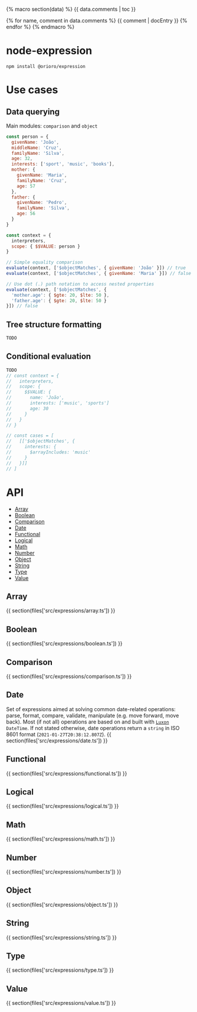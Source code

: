 {% macro section(data) %}
{{ data.comments | toc }}

{% for name, comment in data.comments %}
{{ comment | docEntry }}
{% endfor %}
{% endmacro %}

# node-expression

```
npm install @orioro/expression
```

# Use cases

## Data querying

Main modules: `comparison` and `object`

```js
const person = {
  givenName: 'João',
  middleName: 'Cruz',
  familyName: 'Silva',
  age: 32,
  interests: ['sport', 'music', 'books'],
  mother: {
    givenName: 'Maria',
    familyName: 'Cruz',
    age: 57
  },
  father: {
    givenName: 'Pedro',
    familyName: 'Silva',
    age: 56
  }
}

const context = {
  interpreters,
  scope: { $$VALUE: person }
}

// Simple equality comparison
evaluate(context, ['$objectMatches', { givenName: 'João' }]) // true
evaluate(context, ['$objectMatches', { givenName: 'Maria' }]) // false

// Use dot (.) path notation to access nested properties
evaluate(context, ['$objectMatches', {
  'mother.age': { $gte: 20, $lte: 50 },
  'father.age': { $gte: 20, $lte: 50 }
}]) // false
```

## Tree structure formatting

```js
TODO
```

## Conditional evaluation
```js
TODO
// const context = {
//   interpreters,
//   scope: {
//     $$VALUE: {
//       name: 'João',
//       interests: ['music', 'sports']
//       age: 30
//     }
//   }
// }

// const cases = [
//   [['$objectMatches', {
//     interests: {
//       $arrayIncludes: 'music'
//     }
//   }]]
// ]
```

# API

- [Array](#Array)
- [Boolean](#Boolean)
- [Comparison](#Comparison)
- [Date](#Date)
- [Functional](#Functional)
- [Logical](#Logical)
- [Math](#Math)
- [Number](#Number)
- [Object](#Object)
- [String](#String)
- [Type](#Type)
- [Value](#Value)

## Array
{{ section(files['src/expressions/array.ts']) }}
## Boolean
{{ section(files['src/expressions/boolean.ts']) }}
## Comparison
{{ section(files['src/expressions/comparison.ts']) }}
## Date

Set of expressions aimed at solving common date-related operations: 
parse, format, compare, validate, manipulate (e.g. move forward, move back).
Most (if not all) operations are based on and built with [`Luxon`](https://github.com/moment/luxon/) `DateTime`. If not stated otherwise, date operations return a `string` in ISO 8601 format (`2021-01-27T20:38:12.807Z`).
{{ section(files['src/expressions/date.ts']) }}
## Functional
{{ section(files['src/expressions/functional.ts']) }}
## Logical
{{ section(files['src/expressions/logical.ts']) }}
## Math
{{ section(files['src/expressions/math.ts']) }}
## Number
{{ section(files['src/expressions/number.ts']) }}
## Object
{{ section(files['src/expressions/object.ts']) }}
## String
{{ section(files['src/expressions/string.ts']) }}
## Type
{{ section(files['src/expressions/type.ts']) }}
## Value
{{ section(files['src/expressions/value.ts']) }}
